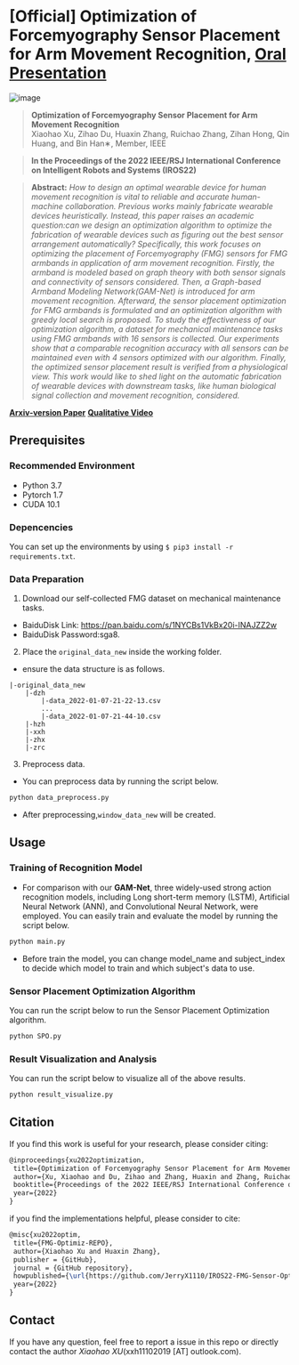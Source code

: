 # [Official] Optimization of Forcemyography Sensor Placement for Arm Movement Recognition, [Oral Presentation]()

![image](https://user-images.githubusercontent.com/65257938/178545143-3e3919b1-9b67-4ed8-8288-dc1c6e4a39e9.png)


>**Optimization of Forcemyography Sensor Placement for Arm Movement Recognition**<br>
>Xiaohao Xu, Zihao Du, Huaxin Zhang, Ruichao Zhang,
Zihan Hong, Qin Huang, and Bin Han∗, Member, IEEE

>**In the Proceedings of the 2022 IEEE/RSJ International Conference on Intelligent Robots and Systems (IROS22)**

>**Abstract:**  *How to design an optimal wearable device for human movement recognition is vital to reliable and accurate human-machine collaboration. Previous works mainly fabricate wearable devices heuristically. Instead, this paper raises an academic question:can we design an optimization algorithm to optimize the fabrication of wearable devices such as figuring out the best sensor arrangement automatically? Specifically, this work focuses on optimizing the placement of Forcemyography (FMG) sensors for FMG armbands in application of arm movement recognition. Firstly, the armband is modeled based on graph theory with both sensor signals and connectivity of sensors considered. Then, a Graph-based Armband Modeling Network(GAM-Net) is introduced for arm movement recognition. Afterward, the sensor placement optimization for FMG armbands is formulated and an optimization algorithm with greedy local search is proposed. To study the effectiveness of our optimization algorithm, a dataset for mechanical maintenance tasks using FMG armbands with 16 sensors is collected. Our experiments show that a comparable recognition accuracy with all sensors can be 
maintained even with 4 sensors optimized with our algorithm. Finally, the optimized sensor placement result is verified from a physiological view. This work would like to shed light on the automatic fabrication of wearable devices with downstream tasks, like human biological signal collection and movement recognition, considered.*

[**Arxiv-version Paper**](https://arxiv.org/abs/2207.10915)  [**Qualitative Video**](https://youtu.be/sBC8uCjaQuU)

## Prerequisites
### Recommended Environment
* Python 3.7
* Pytorch 1.7
* CUDA 10.1

### Depencencies
You can set up the environments by using `$ pip3 install -r requirements.txt`.

### Data Preparation
1. Download our self-collected FMG dataset on mechanical maintenance tasks.
- BaiduDisk Link: https://pan.baidu.com/s/1NYCBs1VkBx20i-INAJZZ2w 
- BaiduDisk Password:sga8.

2. Place the `original_data_new` inside the working folder.
- ensure the data structure is as follows.
~~~~
|-original_data_new
    |-dzh
        |-data_2022-01-07-21-22-13.csv
        ...
        |-data_2022-01-07-21-44-10.csv
    |-hzh
    |-xxh
    |-zhx
    |-zrc
~~~~

3. Preprocess data.
- You can preprocess data by running the script below.
```python
python data_preprocess.py
```
- After preprocessing,`window_data_new` will be created.

## Usage
### Training of Recognition Model
- For comparison with our **GAM-Net**, three widely-used strong action recognition models, including Long short-term memory (LSTM), Artificial Neural Network (ANN), and Convolutional Neural Network, were employed. You can easily train and evaluate the model by running the script below.
```python
python main.py
```
- Before train the model, you can change model_name and subject_index to decide which model to train and which subject's data to use. 

### Sensor Placement Optimization Algorithm
You can run the script below to run the Sensor Placement Optimization algorithm.
```python
python SPO.py
```

### Result Visualization and Analysis
You can run the script below to visualize all of the above results.
```python
python result_visualize.py
```


## Citation
If you find this work is useful for your research, please consider citing:

 ```latex
@inproceedings{xu2022optimization,
  title={Optimization of Forcemyography Sensor Placement for Arm Movement Recognition},
  author={Xu, Xiaohao and Du, Zihao and Zhang, Huaxin and Zhang, Ruichao and Hong, Zihan and Huang, Qin and Han, bin}, 
  booktitle={Proceedings of the 2022 IEEE/RSJ International Conference on Intelligent Robots and Systems (IROS22)},
  year={2022}
}
```

if you find the implementations helpful, please consider to cite:

 ```latex
@misc{xu2022optim,
  title={FMG-Optimiz-REPO},
  author={Xiaohao Xu and Huaxin Zhang},
  publisher = {GitHub},
  journal = {GitHub repository},
  howpublished={\url{https://github.com/JerryX1110/IROS22-FMG-Sensor-Optimization/}},
  year={2022}
}
```

## Contact
If you have any question, feel free to report a issue in this repo or directly contact the author _Xiaohao XU_(xxh11102019 [AT] outlook.com).
